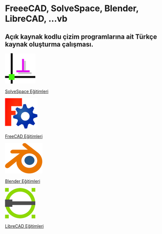 # FreeeCAD, SolveSpace, Blender, LibreCAD, ...vb 

## Açık kaynak kodlu çizim programlarına ait Türkçe kaynak oluşturma çalışması.


![SolveSpace](/img/Solvespace_logo.png)

[SolveSpace Eğitimleri]([solvespace.html](https://github.com/mhalil/Solvespace_basvuru_kilavuzu/wiki))

![FreeCAD](/img/FreeCAD_logo.png)

[FreeCAD Eğitimleri](freecad.html)

![Blender](/img/Blender_logo.png)

[Blender Eğitimleri](blender.html)

![LibreCAD](/img/LibreCAD_logo.png)

[LibreCAD Eğitimleri]([librecad.html](https://github.com/mhalil/LibreCAD))
